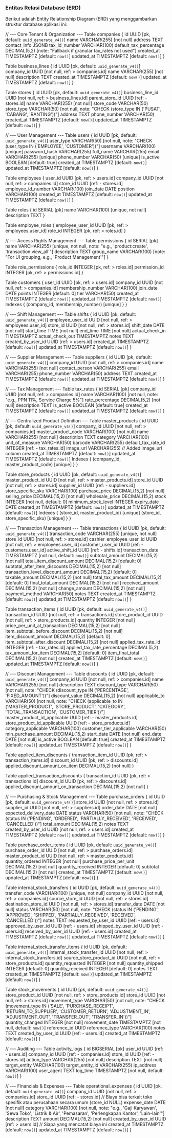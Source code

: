 ### Entitas Relasi Database (ERD)

Berikut adalah Entity Relationship Diagram (ERD) yang menggambarkan struktur database aplikasi ini:

// --- Core Tenant & Organization ---
Table companies {
id UUID [pk, default: `uuid_generate_v4()`]
name VARCHAR(255) [not null]
address TEXT
contact_info JSONB
tax_id_number VARCHAR(100)
default_tax_percentage DECIMAL(5,2) [note: "Fallback if granular tax_rates not used"]
created_at TIMESTAMPTZ [default: `now()`]
updated_at TIMESTAMPTZ [default: `now()`]
}

Table business_lines {
id UUID [pk, default: `uuid_generate_v4()`]
company_id UUID [not null, ref: > companies.id]
name VARCHAR(255) [not null]
description TEXT
created_at TIMESTAMPTZ [default: `now()`]
updated_at TIMESTAMPTZ [default: `now()`]
}

Table stores {
id UUID [pk, default: `uuid_generate_v4()`]
business_line_id UUID [not null, ref: > business_lines.id]
parent_store_id UUID [ref: - stores.id]
name VARCHAR(255) [not null]
store_code VARCHAR(50)
store_type VARCHAR(50) [not null, note: "CHECK (store_type IN ('PUSAT', 'CABANG', 'RANTING'))"]
address TEXT
phone_number VARCHAR(50)
created_at TIMESTAMPTZ [default: `now()`]
updated_at TIMESTAMPTZ [default: `now()`]
}

// --- User Management ---
Table users {
id UUID [pk, default: `uuid_generate_v4()`]
user_type VARCHAR(50) [not null, note: "CHECK (user_type IN ('EMPLOYEE', 'CUSTOMER'))"]
username VARCHAR(100) [unique]
password_hash VARCHAR(255)
full_name VARCHAR(255)
email VARCHAR(255) [unique]
phone_number VARCHAR(50) [unique]
is_active BOOLEAN [default: true]
created_at TIMESTAMPTZ [default: `now()`]
updated_at TIMESTAMPTZ [default: `now()`]
}

Table employees {
user_id UUID [pk, ref: > users.id]
company_id UUID [not null, ref: > companies.id]
store_id UUID [ref: - stores.id]
employee_id_number VARCHAR(100)
join_date DATE
position VARCHAR(100)
created_at TIMESTAMPTZ [default: `now()`]
updated_at TIMESTAMPTZ [default: `now()`]
}

Table roles {
id SERIAL [pk]
name VARCHAR(100) [unique, not null]
description TEXT
}

Table employee_roles {
employee_user_id UUID [pk, ref: > employees.user_id]
role_id INTEGER [pk, ref: > roles.id]
}

// --- Access Rights Management ---
Table permissions {
id SERIAL [pk]
name VARCHAR(255) [unique, not null, note: "e.g., 'product:create', 'transaction:view_all'"]
description TEXT
group_name VARCHAR(100) [note: "For UI grouping, e.g., 'Product Management'"]
}

Table role_permissions {
role_id INTEGER [pk, ref: > roles.id]
permission_id INTEGER [pk, ref: > permissions.id]
}

Table customers {
user_id UUID [pk, ref: > users.id]
company_id UUID [not null, ref: > companies.id]
membership_number VARCHAR(100)
join_date DATE
points INTEGER [default: 0]
tier VARCHAR(50)
created_at TIMESTAMPTZ [default: `now()`]
updated_at TIMESTAMPTZ [default: `now()`]
Indexes {
(company_id, membership_number) [unique]
}
}

// --- Shift Management ---
Table shifts {
id UUID [pk, default: `uuid_generate_v4()`]
employee_user_id UUID [not null, ref: > employees.user_id]
store_id UUID [not null, ref: > stores.id]
shift_date DATE [not null]
start_time TIME [not null]
end_time TIME [not null]
actual_check_in TIMESTAMPTZ
actual_check_out TIMESTAMPTZ
notes TEXT
created_by_user_id UUID [ref: > users.id]
created_at TIMESTAMPTZ [default: `now()`]
updated_at TIMESTAMPTZ [default: `now()`]
}

// --- Supplier Management ---
Table suppliers {
id UUID [pk, default: `uuid_generate_v4()`]
company_id UUID [not null, ref: > companies.id]
name VARCHAR(255) [not null]
contact_person VARCHAR(255)
email VARCHAR(255)
phone_number VARCHAR(50)
address TEXT
created_at TIMESTAMPTZ [default: `now()`]
updated_at TIMESTAMPTZ [default: `now()`]
}

// --- Tax Management ---
Table tax_rates {
id SERIAL [pk]
company_id UUID [not null, ref: > companies.id]
name VARCHAR(100) [not null, note: "e.g., PPN 11%, Service Charge 5%"]
rate_percentage DECIMAL(5,2) [not null]
description TEXT
is_active BOOLEAN [default: true]
created_at TIMESTAMPTZ [default: `now()`]
updated_at TIMESTAMPTZ [default: `now()`]
}

// --- Centralized Product Definition ---
Table master_products {
id UUID [pk, default: `uuid_generate_v4()`]
company_id UUID [not null, ref: > companies.id]
master_product_code VARCHAR(100) [not null]
name VARCHAR(255) [not null]
description TEXT
category VARCHAR(100)
unit_of_measure VARCHAR(50)
barcode VARCHAR(255)
default_tax_rate_id INTEGER [ref: - tax_rates.id]
image_url VARCHAR(255) // Added image_url column
created_at TIMESTAMPTZ [default: `now()`]
updated_at TIMESTAMPTZ [default: `now()`]
Indexes {
(company_id, master_product_code) [unique]
}
}

Table store_products {
id UUID [pk, default: `uuid_generate_v4()`]
master_product_id UUID [not null, ref: > master_products.id]
store_id UUID [not null, ref: > stores.id]
supplier_id UUID [ref: - suppliers.id]
store_specific_sku VARCHAR(100)
purchase_price DECIMAL(15,2) [not null]
selling_price DECIMAL(15,2) [not null]
wholesale_price DECIMAL(15,2)
stock INTEGER [not null, default: 0]
minimum_stock_level INTEGER
expiry_date DATE
created_at TIMESTAMPTZ [default: `now()`]
updated_at TIMESTAMPTZ [default: `now()`]
Indexes {
(store_id, master_product_id) [unique]
(store_id, store_specific_sku) [unique]
}
}

// --- Transaction Management ---
Table transactions {
id UUID [pk, default: `uuid_generate_v4()`]
transaction_code VARCHAR(255) [unique, not null]
store_id UUID [not null, ref: > stores.id]
cashier_employee_user_id UUID [not null, ref: > employees.user_id]
customer_user_id UUID [ref: - customers.user_id]
active_shift_id UUID [ref: - shifts.id]
transaction_date TIMESTAMPTZ [not null, default: `now()`]
subtotal_amount DECIMAL(15,2) [not null]
total_item_discount_amount DECIMAL(15,2) [default: 0]
subtotal_after_item_discounts DECIMAL(15,2) [not null]
transaction_level_discount_amount DECIMAL(15,2) [default: 0]
taxable_amount DECIMAL(15,2) [not null]
total_tax_amount DECIMAL(15,2) [default: 0]
final_total_amount DECIMAL(15,2) [not null]
received_amount DECIMAL(15,2) [not null]
change_amount DECIMAL(15,2) [not null]
payment_method VARCHAR(50)
notes TEXT
created_at TIMESTAMPTZ [default: `now()`]
updated_at TIMESTAMPTZ [default: `now()`]
}

Table transaction_items {
id UUID [pk, default: `uuid_generate_v4()`]
transaction_id UUID [not null, ref: > transactions.id]
store_product_id UUID [not null, ref: > store_products.id]
quantity INTEGER [not null]
price_per_unit_at_transaction DECIMAL(15,2) [not null]
item_subtotal_before_discount DECIMAL(15,2) [not null]
item_discount_amount DECIMAL(15,2) [default: 0]
item_subtotal_after_discount DECIMAL(15,2) [not null]
applied_tax_rate_id INTEGER [ref: - tax_rates.id]
applied_tax_rate_percentage DECIMAL(5,2)
tax_amount_for_item DECIMAL(15,2) [default: 0]
item_final_total DECIMAL(15,2) [not null]
created_at TIMESTAMPTZ [default: `now()`]
updated_at TIMESTAMPTZ [default: `now()`]
}

// --- Discount Management ---
Table discounts {
id UUID [pk, default: `uuid_generate_v4()`]
company_id UUID [not null, ref: > companies.id]
name VARCHAR(255) [not null]
description TEXT
discount_type VARCHAR(50) [not null, note: "CHECK (discount_type IN ('PERCENTAGE', 'FIXED_AMOUNT'))"]
discount_value DECIMAL(15,2) [not null]
applicable_to VARCHAR(50) [not null, note: "CHECK (applicable_to IN ('MASTER_PRODUCT', 'STORE_PRODUCT', 'CATEGORY', 'TOTAL_TRANSACTION', 'CUSTOMER_TIER'))"]
master_product_id_applicable UUID [ref: - master_products.id]
store_product_id_applicable UUID [ref: - store_products.id]
category_applicable VARCHAR(100)
customer_tier_applicable VARCHAR(50)
min_purchase_amount DECIMAL(15,2)
start_date DATE [not null]
end_date DATE [not null]
is_active BOOLEAN [default: true]
created_at TIMESTAMPTZ [default: `now()`]
updated_at TIMESTAMPTZ [default: `now()`]
}

Table applied_item_discounts {
transaction_item_id UUID [pk, ref: > transaction_items.id]
discount_id UUID [pk, ref: > discounts.id]
applied_discount_amount_on_item DECIMAL(15,2) [not null]
}

Table applied_transaction_discounts {
transaction_id UUID [pk, ref: > transactions.id]
discount_id UUID [pk, ref: > discounts.id]
applied_discount_amount_on_transaction DECIMAL(15,2) [not null]
}

// --- Purchasing & Stock Management ---
Table purchase_orders {
id UUID [pk, default: `uuid_generate_v4()`]
store_id UUID [not null, ref: > stores.id]
supplier_id UUID [not null, ref: > suppliers.id]
order_date DATE [not null]
expected_delivery_date DATE
status VARCHAR(50) [not null, note: "CHECK (status IN ('PENDING', 'ORDERED', 'PARTIALLY_RECEIVED', 'RECEIVED', 'CANCELLED'))"]
total_amount DECIMAL(15,2)
notes TEXT
created_by_user_id UUID [not null, ref: > users.id]
created_at TIMESTAMPTZ [default: `now()`]
updated_at TIMESTAMPTZ [default: `now()`]
}

Table purchase_order_items {
id UUID [pk, default: `uuid_generate_v4()`]
purchase_order_id UUID [not null, ref: > purchase_orders.id]
master_product_id UUID [not null, ref: > master_products.id]
quantity_ordered INTEGER [not null]
purchase_price_per_unit DECIMAL(15,2) [not null]
quantity_received INTEGER [default: 0]
subtotal DECIMAL(15,2) [not null]
created_at TIMESTAMPTZ [default: `now()`]
updated_at TIMESTAMPTZ [default: `now()`]
}

Table internal_stock_transfers {
id UUID [pk, default: `uuid_generate_v4()`]
transfer_code VARCHAR(100) [unique, not null]
company_id UUID [not null, ref: > companies.id]
source_store_id UUID [not null, ref: > stores.id]
destination_store_id UUID [not null, ref: > stores.id]
transfer_date DATE [not null]
status VARCHAR(50) [not null, note: "CHECK (status IN ('PENDING', 'APPROVED', 'SHIPPED', 'PARTIALLY_RECEIVED', 'RECEIVED', 'CANCELLED'))"]
notes TEXT
requested_by_user_id UUID [ref: - users.id]
approved_by_user_id UUID [ref: - users.id]
shipped_by_user_id UUID [ref: - users.id]
received_by_user_id UUID [ref: - users.id]
created_at TIMESTAMPTZ [default: `now()`]
updated_at TIMESTAMPTZ [default: `now()`]
}

Table internal_stock_transfer_items {
id UUID [pk, default: `uuid_generate_v4()`]
internal_stock_transfer_id UUID [not null, ref: > internal_stock_transfers.id]
source_store_product_id UUID [not null, ref: > store_products.id]
quantity_requested INTEGER [not null]
quantity_shipped INTEGER [default: 0]
quantity_received INTEGER [default: 0]
notes TEXT
created_at TIMESTAMPTZ [default: `now()`]
updated_at TIMESTAMPTZ [default: `now()`]
}

Table stock_movements {
id UUID [pk, default: `uuid_generate_v4()`]
store_product_id UUID [not null, ref: > store_products.id]
store_id UUID [not null, ref: > stores.id]
movement_type VARCHAR(50) [not null, note: "CHECK (movement_type IN ('SALE', 'PURCHASE_RECEIPT', 'RETURN_TO_SUPPLIER', 'CUSTOMER_RETURN', 'ADJUSTMENT_IN', 'ADJUSTMENT_OUT', 'TRANSFER_OUT', 'TRANSFER_IN'))"]
quantity_changed INTEGER [not null]
movement_date TIMESTAMPTZ [not null, default: `now()`]
reference_id UUID
reference_type VARCHAR(100)
notes TEXT
created_by_user_id UUID [ref: - users.id]
created_at TIMESTAMPTZ [default: `now()`]
}

// --- Auditing ---
Table activity_logs {
id BIGSERIAL [pk]
user_id UUID [ref: - users.id]
company_id UUID [ref: - companies.id]
store_id UUID [ref: - stores.id]
action_type VARCHAR(255) [not null]
description TEXT [not null]
target_entity VARCHAR(100)
target_entity_id VARCHAR(255)
ip_address VARCHAR(100)
user_agent TEXT
log_time TIMESTAMPTZ [not null, default: `now()`]
}

// --- Financials & Expenses ---
Table operational_expenses {
id UUID [pk, default: `uuid_generate_v4()`]
company_id UUID [not null, ref: > companies.id]
store_id UUID [ref: - stores.id] // Biaya bisa terkait toko spesifik atau perusahaan secara umum (store_id NULL)
expense_date DATE [not null]
category VARCHAR(100) [not null, note: "e.g., 'Gaji Karyawan', 'Sewa Toko', 'Listrik & Air', 'Pemasaran', 'Perlengkapan Kantor', 'Lain-lain'"]
description TEXT
amount DECIMAL(15,2) [not null]
created_by_user_id UUID [ref: > users.id] // Siapa yang mencatat biaya ini
created_at TIMESTAMPTZ [default: `now()`]
updated_at TIMESTAMPTZ [default: `now()`]
}
